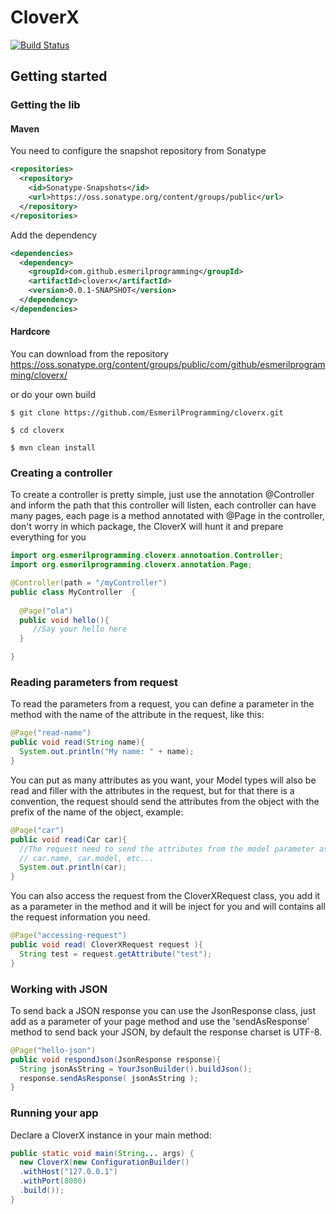 CloverX
=======


[![Build Status](https://travis-ci.org/EsmerilProgramming/cloverx.svg?branch=master)](https://travis-ci.org/EsmerilProgramming/cloverx)

## Getting started

### Getting the lib
#### Maven
  You need to configure the snapshot repository from Sonatype 
```xml
<repositories>
  <repository>
    <id>Sonatype-Snapshots</id>
    <url>https://oss.sonatype.org/content/groups/public</url>
  </repository>
</repositories>
```
 Add the dependency
```xml
<dependencies>
  <dependency>
    <groupId>com.github.esmerilprogramming</groupId>
    <artifactId>cloverx</artifactId>
    <version>0.0.1-SNAPSHOT</version>
  </dependency>
</dependencies>
```

#### Hardcore
 You can download from the repository https://oss.sonatype.org/content/groups/public/com/github/esmerilprogramming/cloverx/
 
 or do your own build
 
 ```shell
 $ git clone https://github.com/EsmerilProgramming/cloverx.git
 
 $ cd cloverx
 
 $ mvn clean install
 ``` 

### Creating a controller

To create a controller is pretty simple, just use the annotation @Controller and inform the path that this controller will listen, each controller can have many pages, each page is a method annotated with @Page in the controller, don't worry in which package, the CloverX will hunt it and prepare everything for you

```java
import org.esmerilprogramming.cloverx.annotoation.Controller;
import org.esmerilprogramming.cloverx.annotation.Page;

@Controller(path = "/myController")
public class MyController  {
  
  @Page("ola")
  public void hello(){
     //Say your hello here
  }

}
```

### Reading parameters from request

To read the parameters from a request, you can define a parameter in the method with the name of the attribute in the request, like this:

```java
@Page("read-name")
public void read(String name){
  System.out.println("My name: " + name);
}
```

You can put as many attributes as you want, your Model types will also be read and filler with the attributes in the request, but for that there is a convention, the request should send the attributes from the object with the prefix of the name of the object, example:

```java
@Page("car")
public void read(Car car){
  //The request need to send the attributes from the model parameter as
  // car.name, car.model, etc...
  System.out.println(car);
}
```

You can also access the request from the CloverXRequest class, you add it as a parameter in the method and it will be inject for you and will contains all the request information you need.

```java
@Page("accessing-request")
public void read( CloverXRequest request ){
  String test = request.getAttribute("test");
}
```
### Working with JSON
To send back a JSON response you can use the JsonResponse class, just add as a parameter of your page method and use the 'sendAsResponse' method to send back your JSON, by default the response charset is UTF-8.

```java
@Page("hello-json")
public void respondJson(JsonResponse response){
  String jsonAsString = YourJsonBuilder().buildJson();
  response.sendAsResponse( jsonAsString );
}
```
### Running your app

Declare a CloverX instance in your main method:

```java
public static void main(String... args) {
  new CloverX(new ConfigurationBuilder()
  .withHost("127.0.0.1")
  .withPort(8080)
  .build());
}
```
